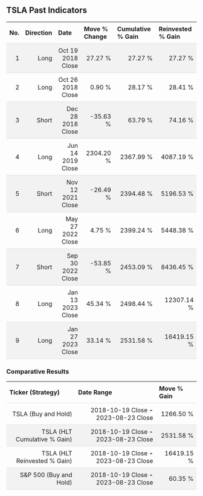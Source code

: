 
<style>
.hits {
            border-collapse: collapse;
            width: 100%;
        }
        .hits th, td {
            padding: 8px;
            border-bottom: 1px solid #ddd;
        }
        
        .hits td {text-align: right;}
        .hits th {text-align: left;}
        
        .hits tr:nth-child(even) {
            background-color: #f2f2f2;
        }
        
        .chartCol {
            width: 50%;
            float: left;
            padding: 20px;
        }  
</style>
    
<br>

## TSLA Past Indicators

<table class="hits">
    <tr>
        <th>No.</th>
        <th>Direction</th>
        <th>Date</th>
        <th>Move % Change</th>
        <th>Cumulative % Gain</th>
        <th>Reinvested % Gain</th>
      </tr>
    <tr>
        <td>1</td>
        <td>Long</td>
        <td>Oct 19 2018 Close</td>
        <td>27.27 %</td>
        <td>27.27 %</td>
        <td>27.27 %</td>
    </tr>
    <tr>
        <td>2</td>
        <td>Long</td>
        <td>Oct 26 2018 Close</td>
        <td>0.90 %</td>
        <td>28.17 %</td>
        <td>28.41 %</td>
    </tr>
    <tr>
        <td>3</td>
        <td>Short</td>
        <td>Dec 28 2018 Close</td>
        <td>-35.63 %</td>
        <td>63.79 %</td>
        <td>74.16 %</td>
    </tr>
    <tr>
        <td>4</td>
        <td>Long</td>
        <td>Jun 14 2019 Close</td>
        <td>2304.20 %</td>
        <td>2367.99 %</td>
        <td>4087.19 %</td>
    </tr>
    <tr>
        <td>5</td>
        <td>Short</td>
        <td>Nov 12 2021 Close</td>
        <td>-26.49 %</td>
        <td>2394.48 %</td>
        <td>5196.53 %</td>
    </tr>
    <tr>
        <td>6</td>
        <td>Long</td>
        <td>May 27 2022 Close</td>
        <td>4.75 %</td>
        <td>2399.24 %</td>
        <td>5448.38 %</td>
    </tr>
    <tr>
        <td>7</td>
        <td>Short</td>
        <td>Sep 30 2022 Close</td>
        <td>-53.85 %</td>
        <td>2453.09 %</td>
        <td>8436.45 %</td>
    </tr>
    <tr>
        <td>8</td>
        <td>Long</td>
        <td>Jan 13 2023 Close</td>
        <td>45.34 %</td>
        <td>2498.44 %</td>
        <td>12307.14 %</td>
    </tr>
    <tr>
        <td>9</td>
        <td>Long</td>
        <td>Jan 27 2023 Close</td>
        <td>33.14 %</td>
        <td>2531.58 %</td>
        <td>16419.15 %</td>
    </tr>
    
</table>

### Comparative Results

<table class="hits">
    <thead>
        <th>Ticker (Strategy)</th>
        <th>Date Range</th>
        <th>Move % Gain</th>
    </thead>
    <tbody>
        <tr>
            <td>TSLA (Buy and Hold)</td>
            <td>2018-10-19 Close <b>-</b> 2023-08-23 Close</td>
            <td>1266.50 %</td>
        </tr>
        <tr>
            <td>TSLA (HLT Cumulative % Gain)</td>
            <td>2018-10-19 Close <b>-</b> 2023-08-23 Close</td>
            <td>2531.58 %</td>
        </tr>
        <tr>
            <td>TSLA (HLT Reinvested % Gain)</td>
            <td>2018-10-19 Close <b>-</b> 2023-08-23 Close</td>
            <td>16419.15 %</td>
        </tr>
        <tr>
            <td>S&P 500 (Buy and Hold)</td>
            <td>2018-10-19 Close <b>-</b> 2023-08-23 Close</td>
            <td>60.35 %</td>
        </tr>
    </tbody>
</table>
<br>
<br>